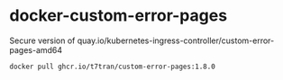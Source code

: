 # docker-custom-error-pages
Secure version of quay.io/kubernetes-ingress-controller/custom-error-pages-amd64

    docker pull ghcr.io/t7tran/custom-error-pages:1.8.0
